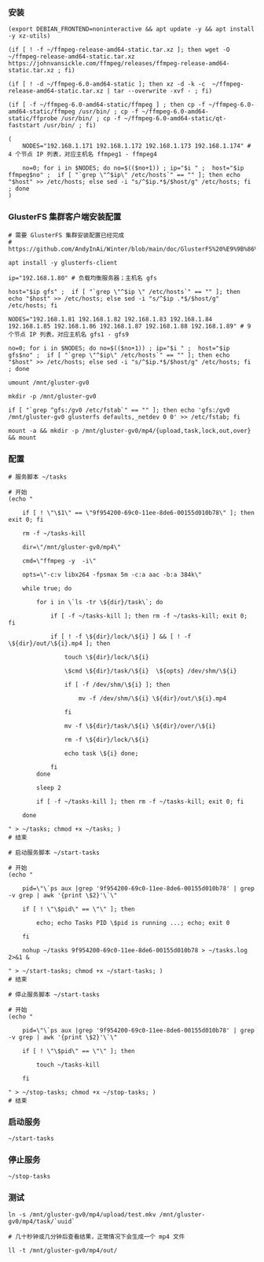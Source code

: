 
### 安装

	(export DEBIAN_FRONTEND=noninteractive && apt update -y && apt install -y xz-utils)

	(if [ ! -f ~/ffmpeg-release-amd64-static.tar.xz ]; then wget -O ~/ffmpeg-release-amd64-static.tar.xz https://johnvansickle.com/ffmpeg/releases/ffmpeg-release-amd64-static.tar.xz ; fi)
	
	(if [ ! -d ~/ffmpeg-6.0-amd64-static ]; then xz -d -k -c  ~/ffmpeg-release-amd64-static.tar.xz | tar --overwrite -xvf - ; fi)

	(if [ -f ~/ffmpeg-6.0-amd64-static/ffmpeg ] ; then cp -f ~/ffmpeg-6.0-amd64-static/ffmpeg /usr/bin/ ; cp -f ~/ffmpeg-6.0-amd64-static/ffprobe /usr/bin/ ; cp -f ~/ffmpeg-6.0-amd64-static/qt-faststart /usr/bin/ ; fi)

	(
		NODES="192.168.1.171 192.168.1.172 192.168.1.173 192.168.1.174" # 4 个节点 IP 列表，对应主机名 ffmpeg1 - ffmpeg4

		no=0; for i in $NODES; do no=$(($no+1)) ; ip="$i " ;  host="$ip ffmpeg$no" ;  if [ "`grep \"^$ip\" /etc/hosts`" == "" ]; then echo "$host" >> /etc/hosts; else sed -i "s/^$ip.*$/$host/g" /etc/hosts; fi ; done
	)


### GlusterFS 集群客户端安装配置

	# 需要 GlusterFS 集群安装配置已经完成
	# https://github.com/AndyInAi/Winter/blob/main/doc/GlusterFS%20%E9%9B%86%E7%BE%A4%E5%AE%89%E8%A3%85%E9%85%8D%E7%BD%AE.md

	apt install -y glusterfs-client

	ip="192.168.1.80" # 负载均衡服务器；主机名 gfs

	host="$ip gfs" ;  if [ "`grep \"^$ip \" /etc/hosts`" == "" ]; then echo "$host" >> /etc/hosts; else sed -i "s/^$ip .*$/$host/g" /etc/hosts; fi

	NODES="192.168.1.81 192.168.1.82 192.168.1.83 192.168.1.84 192.168.1.85 192.168.1.86 192.168.1.87 192.168.1.88 192.168.1.89" # 9 个节点 IP 列表，对应主机名 gfs1 - gfs9

	no=0; for i in $NODES; do no=$(($no+1)) ; ip="$i " ;  host="$ip gfs$no" ;  if [ "`grep \"^$ip\" /etc/hosts`" == "" ]; then echo "$host" >> /etc/hosts; else sed -i "s/^$ip.*$/$host/g" /etc/hosts; fi ; done
	
	umount /mnt/gluster-gv0

	mkdir -p /mnt/gluster-gv0

	if [ "`grep ^gfs:/gv0 /etc/fstab`" == "" ]; then echo 'gfs:/gv0 /mnt/gluster-gv0 glusterfs defaults,_netdev 0 0' >> /etc/fstab; fi

	mount -a && mkdir -p /mnt/gluster-gv0/mp4/{upload,task,lock,out,over} && mount


### 配置

	# 服务脚本 ~/tasks

	# 开始
	(echo "

		if [ ! \"\$1\" == \"9f954200-69c0-11ee-8de6-00155d010b78\" ]; then exit 0; fi

		rm -f ~/tasks-kill

		dir=\"/mnt/gluster-gv0/mp4\"

		cmd=\"ffmpeg -y  -i\"

		opts=\"-c:v libx264 -fpsmax 5m -c:a aac -b:a 384k\"

		while true; do

			for i in \`ls -tr \${dir}/task\`; do

				if [ -f ~/tasks-kill ]; then rm -f ~/tasks-kill; exit 0; fi

				if [ ! -f \${dir}/lock/\${i} ] && [ ! -f \${dir}/out/\${i}.mp4 ]; then

					touch \${dir}/lock/\${i}

					\$cmd \${dir}/task/\${i}  \${opts} /dev/shm/\${i}
					
					if [ -f /dev/shm/\${i} ]; then 

						mv -f /dev/shm/\${i} \${dir}/out/\${i}.mp4

					fi

					mv -f \${dir}/task/\${i} \${dir}/over/\${i}

					rm -f \${dir}/lock/\${i}

					echo task \${i} done;

				fi
			done

			sleep 2

			if [ -f ~/tasks-kill ]; then rm -f ~/tasks-kill; exit 0; fi

		done

	" > ~/tasks; chmod +x ~/tasks; )
	# 结束

	# 启动服务脚本 ~/start-tasks

	# 开始
	(echo "

		pid=\"\`ps aux |grep '9f954200-69c0-11ee-8de6-00155d010b78' | grep -v grep | awk '{print \$2}'\`\"

		if [ ! \"\$pid\" == \"\" ]; then

			echo; echo Tasks PID \$pid is running ...; echo; exit 0

		fi

		nohup ~/tasks 9f954200-69c0-11ee-8de6-00155d010b78 > ~/tasks.log 2>&1 &

	" > ~/start-tasks; chmod +x ~/start-tasks; )
	# 结束

	# 停止服务脚本 ~/start-tasks

	# 开始
	(echo "

		pid=\"\`ps aux |grep '9f954200-69c0-11ee-8de6-00155d010b78' | grep -v grep | awk '{print \$2}'\`\"

		if [ ! \"\$pid\" == \"\" ]; then

			touch ~/tasks-kill

		fi

	" > ~/stop-tasks; chmod +x ~/stop-tasks; )
	# 结束


### 启动服务

	~/start-tasks


### 停止服务

	~/stop-tasks


### 测试

	ln -s /mnt/gluster-gv0/mp4/upload/test.mkv /mnt/gluster-gv0/mp4/task/`uuid`

	# 几十秒钟或几分钟后查看结果，正常情况下会生成一个 mp4 文件

	ll -t /mnt/gluster-gv0/mp4/out/


